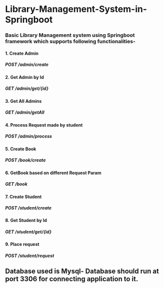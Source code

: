 # Library-Management-System-in-Springboot

### Basic Library Management system using Springboot framework which supports following functionalities-

#### 1. Create Admin
##### POST  /admin/create

#### 2. Get Admin by Id
##### GET  /admin/get/{id}

#### 3. Get All Admins
##### GET /admin/getAll

#### 4. Process Request made by student
##### POST /admin/process

#### 5. Create Book
##### POST /book/create

#### 6. GetBook based on different Request Param
##### GET  /book  

#### 7. Create Student
##### POST /student/create

#### 8. Get Student by Id
##### GET /student/get/{id}

#### 9. Place request 
##### POST /student/request

## Database used is Mysql- Database should run at port 3306 for connecting application to it.
